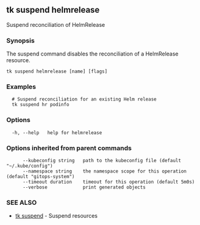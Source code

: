 ## tk suspend helmrelease

Suspend reconciliation of HelmRelease

### Synopsis

The suspend command disables the reconciliation of a HelmRelease resource.

```
tk suspend helmrelease [name] [flags]
```

### Examples

```
  # Suspend reconciliation for an existing Helm release
  tk suspend hr podinfo

```

### Options

```
  -h, --help   help for helmrelease
```

### Options inherited from parent commands

```
      --kubeconfig string   path to the kubeconfig file (default "~/.kube/config")
      --namespace string    the namespace scope for this operation (default "gitops-system")
      --timeout duration    timeout for this operation (default 5m0s)
      --verbose             print generated objects
```

### SEE ALSO

* [tk suspend](tk_suspend.md)	 - Suspend resources

